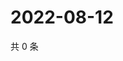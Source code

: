 # 2022-08-12

共 0 条

<!-- BEGIN WEIBO -->
<!-- 最后更新时间 Fri Aug 12 2022 11:26:57 GMT+0800 (China Standard Time) -->

<!-- END WEIBO -->
